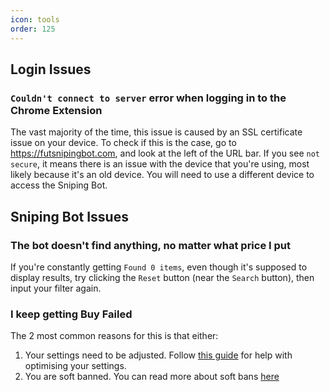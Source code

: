 ```yaml
---
icon: tools
order: 125
---
```


## Login Issues

### `Couldn't connect to server` error when logging in to the Chrome Extension
The vast majority of the time, this issue is caused by an SSL certificate issue on your device. To check if this is the case, go to https://futsnipingbot.com, and look at the left of the URL bar. If you see `not secure`, it means there is an issue with the device that you're using, most likely because it's an old device. You will need to use a different device to access the Sniping Bot.

## Sniping Bot Issues

### The bot doesn't find anything, no matter what price I put
If you're constantly getting `Found 0 items`, even though it's supposed to display results, try clicking the `Reset` button (near the `Search` button), then input your filter again.

### I keep getting Buy Failed
The 2 most common reasons for this is that either:
1. Your settings need to be adjusted. Follow [this guide](/guides/maximising-profits) for help with optimising your settings.
2. You are soft banned. You can read more about soft bans [here](/guides/soft-bans.)